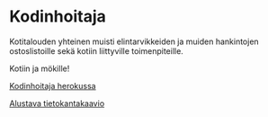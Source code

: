 # Kodinhoitaja
Kotitalouden yhteinen muisti elintarvikkeiden ja muiden hankintojen ostoslistoille sekä kotiin liittyville toimenpiteille. 

Kotiin ja mökille!

[Kodinhoitaja herokussa](https://kodinhoitaja.herokuapp.com/)

[Alustava tietokantakaavio](https://github.com/Hannav/Kodinhoitaja/blob/master/documentation/tietokantakaavio.png)
